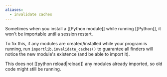 ```yaml
---
aliases:
  - invalidate caches
---
```

Sometimes when you install a [[Python module]] while running [[Python]], it won't be importable until a session restart.

To fix this, if any modules are created/installed while your program is running,
run `importlib.invalidate_caches()` to guarantee all finders will notice the new module's existence (and be able to import it).

This does not [[python reload|reload]] any modules already imported, so old code might still be running.
